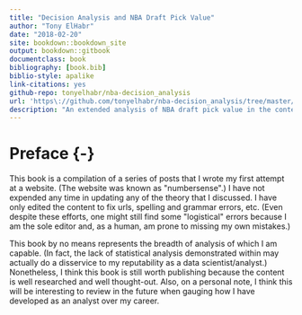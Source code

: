 ```yaml
--- 
title: "Decision Analysis and NBA Draft Pick Value"
author: "Tony ElHabr"
date: "2018-02-20"
site: bookdown::bookdown_site
output: bookdown::gitbook
documentclass: book
bibliography: [book.bib]
biblio-style: apalike
link-citations: yes
github-repo: tonyelhabr/nba-decision_analysis
url: 'https\://github.com/tonyelhabr/nba-decision_analysis/tree/master/docs'
description: "An extended analysis of NBA draft pick value in the context of Decision Analysis (DA)"
---
```


# Preface {-}

This book is a compilation of a series of posts that I wrote my first attempt at a website.
(The website was known as "numbersense".)
I have not expended any time in updating any of the theory that I discussed.
I have only edited the content to fix urls, spelling and grammar errors, etc.
(Even despite these efforts, one might still find some "logistical" errors
because I am the sole editor and, as a human, am prone to missing my own mistakes.)

This book by no means represents the breadth of analysis of which I am capable.
(In fact, the lack of statistical analysis demonstrated within may actually
do a disservice to my reputability as a data scientist/analyst.) Nonetheless,
I think this book is still worth publishing because the content is well researched
and well thought-out. Also, on a personal note, I think this will be interesting to 
review in the future when gauging how I have developed as an analyst over my career.


